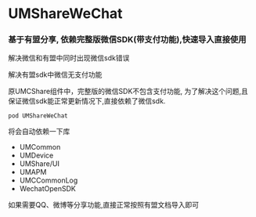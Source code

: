 # UMShareWeChat
### 基于有盟分享, 依赖完整版微信SDK(带支付功能),快速导入直接使用

解决微信和有盟中同时出现微信sdk错误

解决有盟sdk中微信无支付功能

原UMCShare组件中，完整版的微信SDK不包含支付功能, 为了解决这个问题,且保证微信sdk能正常更新情况下,直接依赖了微信sdk.

```
pod UMShareWeChat 
```
将会自动依赖一下库 
- UMCommon
-  UMDevice
-  UMShare/UI
-  UMAPM
-  UMCCommonLog
-  WechatOpenSDK

 如果需要QQ、微博等分享功能,直接正常按照有盟文档导入即可 
